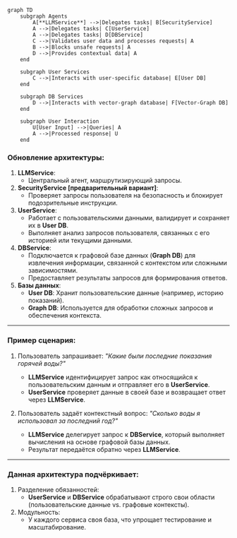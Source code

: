 ```mermaid
graph TD
    subgraph Agents
        A[**LLMService**] -->|Delegates tasks| B[SecurityService]
        A -->|Delegates tasks| C[UserService]
        A -->|Delegates tasks| D[DBService]
        C -->|Validates user data and processes requests| A
        B -->|Blocks unsafe requests| A
        D -->|Provides contextual data| A
    end

    subgraph User Services
        C -->|Interacts with user-specific database| E[User DB]
    end

    subgraph DB Services
        D -->|Interacts with vector-graph database| F[Vector-Graph DB]
    end

    subgraph User Interaction
        U[User Input] -->|Queries| A
        A -->|Processed response| U
    end
```

### Обновление архитектуры:
1. **LLMService**:
   - Центральный агент, маршрутизирующий запросы.
2. **SecurityService [предварительный вариант]**:
   - Проверяет запросы пользователя на безопасность и блокирует подозрительные инструкции. 
3. **UserService**:
   - Работает с пользовательскими данными, валидирует и сохраняет их в **User DB**.
   - Выполняет анализ запросов пользователя, связанных с его историей или текущими данными.
4. **DBService**:
   - Подключается к графовой базе данных (**Graph DB**) для извлечения информации, связанной с контекстом или сложными зависимостями.
   - Предоставляет результаты запросов для формирования ответов.
5. **Базы данных**:
   - **User DB**: Хранит пользовательские данные (например, историю показаний).
   - **Graph DB**: Используется для обработки сложных запросов и обеспечения контекста.

---

### Пример сценария:
1. Пользователь запрашивает: _"Какие были последние показания горячей воды?"_
   - **LLMService** идентифицирует запрос как относящийся к пользовательским данным и отправляет его в **UserService**.
   - **UserService** проверяет данные в своей базе и возвращает ответ через **LLMService**.

2. Пользователь задаёт контекстный вопрос: _"Сколько воды я использовал за последний год?"_
   - **LLMService** делегирует запрос к **DBService**, который выполняет вычисления на основе графовой базы данных.
   - Результат передаётся обратно через **LLMService**.

---

### Данная архитектура подчёркивает:
1. Разделение обязанностей:
   - **UserService** и **DBService** обрабатывают строго свои области (пользовательские данные vs. графовые контексты).
2. Модульность:
   - У каждого сервиса своя база, что упрощает тестирование и масштабирование.